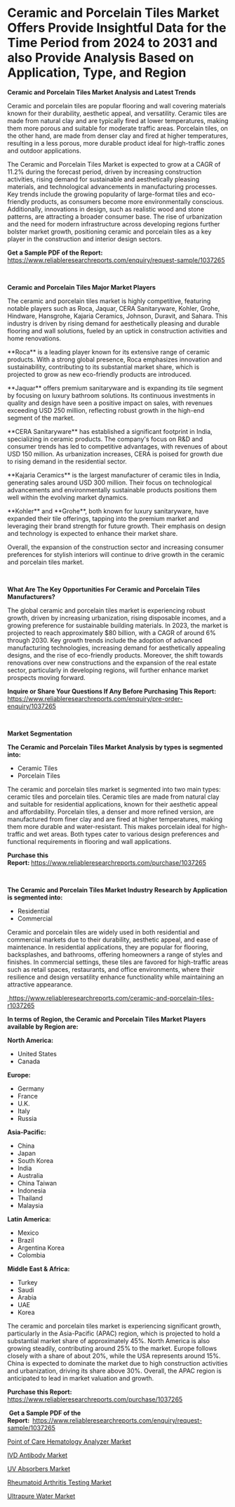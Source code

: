 <p><h1>Ceramic and Porcelain Tiles Market Offers Provide Insightful Data for the Time Period from 2024 to 2031 and also Provide Analysis Based on Application, Type, and Region</h1></p><p><strong>Ceramic and Porcelain Tiles Market Analysis and Latest Trends</strong></p>
<p><p>Ceramic and porcelain tiles are popular flooring and wall covering materials known for their durability, aesthetic appeal, and versatility. Ceramic tiles are made from natural clay and are typically fired at lower temperatures, making them more porous and suitable for moderate traffic areas. Porcelain tiles, on the other hand, are made from denser clay and fired at higher temperatures, resulting in a less porous, more durable product ideal for high-traffic zones and outdoor applications.</p><p>The Ceramic and Porcelain Tiles Market is expected to grow at a CAGR of 11.2% during the forecast period, driven by increasing construction activities, rising demand for sustainable and aesthetically pleasing materials, and technological advancements in manufacturing processes. Key trends include the growing popularity of large-format tiles and eco-friendly products, as consumers become more environmentally conscious. Additionally, innovations in design, such as realistic wood and stone patterns, are attracting a broader consumer base. The rise of urbanization and the need for modern infrastructure across developing regions further bolster market growth, positioning ceramic and porcelain tiles as a key player in the construction and interior design sectors.</p></p>
<p><strong>Get a Sample PDF of the Report:&nbsp;</strong> <a href="https://www.reliableresearchreports.com/enquiry/request-sample/1037265?utm_campaign=7&utm_medium=2&utm_source=Github&utm_content=ia&utm_term=08112024&utm_id=ceramic-and-porcelain-tiles">https://www.reliableresearchreports.com/enquiry/request-sample/1037265</a></p>
<p>&nbsp;</p>
<p><strong>Ceramic and Porcelain Tiles Major Market Players</strong></p>
<p><p>The ceramic and porcelain tiles market is highly competitive, featuring notable players such as Roca, Jaquar, CERA Sanitaryware, Kohler, Grohe, Hindware, Hansgrohe, Kajaria Ceramics, Johnson, Duravit, and Sahara. This industry is driven by rising demand for aesthetically pleasing and durable flooring and wall solutions, fueled by an uptick in construction activities and home renovations.</p><p>**Roca** is a leading player known for its extensive range of ceramic products. With a strong global presence, Roca emphasizes innovation and sustainability, contributing to its substantial market share, which is projected to grow as new eco-friendly products are introduced.</p><p>**Jaquar** offers premium sanitaryware and is expanding its tile segment by focusing on luxury bathroom solutions. Its continuous investments in quality and design have seen a positive impact on sales, with revenues exceeding USD 250 million, reflecting robust growth in the high-end segment of the market.</p><p>**CERA Sanitaryware** has established a significant footprint in India, specializing in ceramic products. The company's focus on R&D and consumer trends has led to competitive advantages, with revenues of about USD 150 million. As urbanization increases, CERA is poised for growth due to rising demand in the residential sector.</p><p>**Kajaria Ceramics** is the largest manufacturer of ceramic tiles in India, generating sales around USD 300 million. Their focus on technological advancements and environmentally sustainable products positions them well within the evolving market dynamics.</p><p>**Kohler** and **Grohe**, both known for luxury sanitaryware, have expanded their tile offerings, tapping into the premium market and leveraging their brand strength for future growth. Their emphasis on design and technology is expected to enhance their market share.</p><p>Overall, the expansion of the construction sector and increasing consumer preferences for stylish interiors will continue to drive growth in the ceramic and porcelain tiles market.</p></p>
<p>&nbsp;</p>
<p><strong>What Are The Key Opportunities For Ceramic and Porcelain Tiles Manufacturers?</strong></p>
<p><p>The global ceramic and porcelain tiles market is experiencing robust growth, driven by increasing urbanization, rising disposable incomes, and a growing preference for sustainable building materials. In 2023, the market is projected to reach approximately $80 billion, with a CAGR of around 6% through 2030. Key growth trends include the adoption of advanced manufacturing technologies, increasing demand for aesthetically appealing designs, and the rise of eco-friendly products. Moreover, the shift towards renovations over new constructions and the expansion of the real estate sector, particularly in developing regions, will further enhance market prospects moving forward.</p></p>
<p><strong>Inquire or Share Your Questions If Any Before Purchasing This Report:</strong> <a href="https://www.reliableresearchreports.com/enquiry/pre-order-enquiry/1037265?utm_campaign=7&utm_medium=2&utm_source=Github&utm_content=ia&utm_term=08112024&utm_id=ceramic-and-porcelain-tiles">https://www.reliableresearchreports.com/enquiry/pre-order-enquiry/1037265</a></p>
<p>&nbsp;</p>
<p><strong>Market Segmentation</strong></p>
<p><strong>The Ceramic and Porcelain Tiles Market Analysis by types is segmented into:</strong></p>
<p><ul><li>Ceramic Tiles</li><li>Porcelain Tiles</li></ul></p>
<p><p>The ceramic and porcelain tiles market is segmented into two main types: ceramic tiles and porcelain tiles. Ceramic tiles are made from natural clay and suitable for residential applications, known for their aesthetic appeal and affordability. Porcelain tiles, a denser and more refined version, are manufactured from finer clay and are fired at higher temperatures, making them more durable and water-resistant. This makes porcelain ideal for high-traffic and wet areas. Both types cater to various design preferences and functional requirements in flooring and wall applications.</p></p>
<p><strong>Purchase this Report:&nbsp;</strong><a href="https://www.reliableresearchreports.com/purchase/1037265?utm_campaign=7&utm_medium=2&utm_source=Github&utm_content=ia&utm_term=08112024&utm_id=ceramic-and-porcelain-tiles">https://www.reliableresearchreports.com/purchase/1037265</a></p>
<p>&nbsp;</p>
<p><strong>The Ceramic and Porcelain Tiles Market Industry Research by Application is segmented into:</strong></p>
<p><ul><li>Residential</li><li>Commercial</li></ul></p>
<p><p>Ceramic and porcelain tiles are widely used in both residential and commercial markets due to their durability, aesthetic appeal, and ease of maintenance. In residential applications, they are popular for flooring, backsplashes, and bathrooms, offering homeowners a range of styles and finishes. In commercial settings, these tiles are favored for high-traffic areas such as retail spaces, restaurants, and office environments, where their resilience and design versatility enhance functionality while maintaining an attractive appearance.</p></p>
<p><a href="https://www.reliableresearchreports.com/ceramic-and-porcelain-tiles-r1037265?utm_campaign=7&utm_medium=2&utm_source=Github&utm_content=ia&utm_term=08112024&utm_id=ceramic-and-porcelain-tiles">&nbsp;https://www.reliableresearchreports.com/ceramic-and-porcelain-tiles-r1037265</a></p>
<p><strong>In terms of Region, the Ceramic and Porcelain Tiles Market Players available by Region are:</strong></p>
<p>
    <p> <strong> North America: </strong>
        <ul>
            <li>United States</li>
            <li>Canada</li>
        </ul>
        </p> 
    <p> <strong> Europe: </strong>
        <ul>
            <li>Germany</li>
            <li>France</li>
            <li>U.K.</li>
            <li>Italy</li>
            <li>Russia</li>
        </ul>
        </p> 
    <p> <strong> Asia-Pacific: </strong>
        <ul>
            <li>China</li>
            <li>Japan</li>
            <li>South Korea</li>
            <li>India</li>
            <li>Australia</li>
            <li>China Taiwan</li>
            <li>Indonesia</li>
            <li>Thailand</li>
            <li>Malaysia</li>
        </ul>
        </p> 
    <p> <strong> Latin America: </strong>
        <ul>
            <li>Mexico</li>
            <li>Brazil</li>
            <li>Argentina Korea</li>
            <li>Colombia</li>
        </ul>
        </p> 
    <p> <strong> Middle East & Africa: </strong>
        <ul>
            <li>Turkey</li>
            <li>Saudi</li>
            <li>Arabia</li>
            <li>UAE</li>
            <li>Korea</li>
        </ul>
    </p>
    </p>
<p><p>The ceramic and porcelain tiles market is experiencing significant growth, particularly in the Asia-Pacific (APAC) region, which is projected to hold a substantial market share of approximately 45%. North America is also growing steadily, contributing around 25% to the market. Europe follows closely with a share of about 20%, while the USA represents around 15%. China is expected to dominate the market due to high construction activities and urbanization, driving its share above 30%. Overall, the APAC region is anticipated to lead in market valuation and growth.</p></p>
<p><strong>Purchase this Report: </strong><a href="https://www.reliableresearchreports.com/purchase/1037265?utm_campaign=7&utm_medium=2&utm_source=Github&utm_content=ia&utm_term=08112024&utm_id=ceramic-and-porcelain-tiles">https://www.reliableresearchreports.com/purchase/1037265</a></p>
<p>&nbsp;<strong>Get a Sample PDF of the Report:&nbsp;&nbsp;</strong><a href="https://www.reliableresearchreports.com/enquiry/request-sample/1037265?utm_campaign=7&utm_medium=2&utm_source=Github&utm_content=ia&utm_term=08112024&utm_id=ceramic-and-porcelain-tiles">https://www.reliableresearchreports.com/enquiry/request-sample/1037265</a></p>
<p><strong></strong></p>
<p><p><a href="https://issuu.com/reportprime-2/docs/point-of-care-hematology-analyzer-m_67669ad6857927?utm_campaign=7&utm_medium=2&utm_source=Github&utm_content=ia&utm_term=08112024&utm_id=ceramic-and-porcelain-tiles">Point of Care Hematology Analyzer Market</a></p><p><a href="https://issuu.com/reportprime-2/docs/ivd-antibody-market-size-2030.pptx_c0cfece6add978?utm_campaign=7&utm_medium=2&utm_source=Github&utm_content=ia&utm_term=08112024&utm_id=ceramic-and-porcelain-tiles">IVD Antibody Market</a></p><p><a href="https://github.com/darientvns/Market-Research-Report-List-1/blob/main/uv-absorbers-market.md?utm_campaign=7&utm_medium=2&utm_source=Github&utm_content=ia&utm_term=08112024&utm_id=ceramic-and-porcelain-tiles">UV Absorbers Market</a></p><p><a href="https://issuu.com/reportprime-2/docs/rheumatoid-arthritis-testing-market_3f935326495625?utm_campaign=7&utm_medium=2&utm_source=Github&utm_content=ia&utm_term=08112024&utm_id=ceramic-and-porcelain-tiles">Rheumatoid Arthritis Testing Market</a></p><p><a href="https://github.com/MelgarBasny/Market-Research-Report-List-1/blob/main/ultrapure-water-market.md?utm_campaign=7&utm_medium=2&utm_source=Github&utm_content=ia&utm_term=08112024&utm_id=ceramic-and-porcelain-tiles">Ultrapure Water Market</a></p></p>